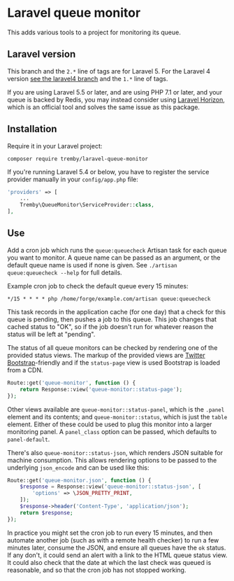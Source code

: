 Laravel queue monitor
=====================

This adds various tools to a project for monitoring its queue.

Laravel version
---------------

This branch and the `2.*` line of tags are for Laravel 5. For the Laravel 4
version [see the laravel4 branch][l4] and the `1.*` line of tags.

If you are using Laravel 5.5 or later, and are using PHP 7.1 or later,
and your queue is backed by Redis,
you may instead consider using [Laravel Horizon][horizon],
which is an official tool and solves the same issue as this package.

[l4]: https://github.com/tremby/laravel-queue-monitor/tree/laravel4
[horizon]: https://laravel.com/docs/5.5/horizon

Installation
------------

Require it in your Laravel project:

    composer require tremby/laravel-queue-monitor

If you're running Laravel 5.4 or below,
you have to register the service provider manually
in your `config/app.php` file:

```php
'providers' => [
    ...
    Tremby\QueueMonitor\ServiceProvider::class,
],
```

Use
---

Add a cron job which runs the `queue:queuecheck` Artisan task for each queue you
want to monitor. A queue name can be passed as an argument, or the default queue
name is used if none is given. See `./artisan queue:queuecheck --help` for full
details.

Example cron job to check the default queue every 15 minutes:

    */15 * * * * php /home/forge/example.com/artisan queue:queuecheck

This task records in the application cache (for one day) that a check for this
queue is pending, then pushes a job to this queue. This job changes that cached
status to "OK", so if the job doesn't run for whatever reason the status will be
left at "pending".

The status of all queue monitors can be checked by rendering one of the provided
status views. The markup of the provided views are [Twitter
Bootstrap](http://getbootstrap.com/)-friendly and if the `status-page` view is
used Bootstrap is loaded from a CDN.

```php
Route::get('queue-monitor', function () {
    return Response::view('queue-monitor::status-page');
});
```

Other views available are `queue-monitor::status-panel`, which is the `.panel`
element and its contents; and `queue-monitor::status`, which is just the `table`
element. Either of these could be used to plug this monitor into a larger
monitoring panel. A `panel_class` option can be passed, which defaults to
`panel-default`.

There's also `queue-monitor::status-json`, which renders JSON suitable for
machine consumption. This allows rendering options to be passed to the
underlying `json_encode` and can be used like this:

```php
Route::get('queue-monitor.json', function () {
    $response = Response::view('queue-monitor::status-json', [
        'options' => \JSON_PRETTY_PRINT,
    ]);
    $response->header('Content-Type', 'application/json');
    return $response;
});
```

In practice you might set the cron job to run every 15 minutes, and then
automate another job (such as with a remote health checker) to run a few minutes
later, consume the JSON, and ensure all queues have the `ok` status. If any
don't, it could send an alert with a link to the HTML queue status view. It
could also check that the date at which the last check was queued is reasonable,
and so that the cron job has not stopped working.
